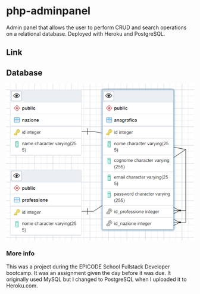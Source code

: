 # php-adminpanel
Admin panel that allows the user to perform CRUD and search operations on a relational database. Deployed with Heroku and PostgreSQL.

## Link

## Database
![ERD](https://github.com/SilvestriStefano/php-adminpanel/blob/62b9eccf41c9ce9b57aa25583d2c279ce567421a/img/erd.png)

### More info
This was a project during the EPICODE School Fullstack Developer bootcamp. It was an assignment given the day before it was due.
It originally used MySQL but I changed to PostgreSQL when I uploaded it to Heroku.com.
